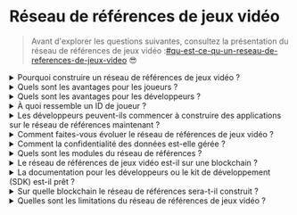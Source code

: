 # Réseau de références de jeux vidéo

> Avant d'explorer les questions suivantes, consultez la présentation du réseau de références de jeux vidéo :[#qu-est-ce-qu-un-reseau-de-references-de-jeux-video](reseau-de-references-de-jeux-video.md#qu-est-ce-qu-un-reseau-de-references-de-jeux-video "mention") :sunglasses:

<details>

<summary>Pourquoi construire un réseau de références de jeux vidéo ?</summary>

Dans la société d'aujourd'hui, où le temps libre est de plus en plus abondant, les joueurs passent d'innombrables heures plongés dans des mondes de jeux vidéo. Pourtant, les données générées par ces expériences sont souvent sous-évaluées et fragmentées à travers plusieurs jeux. XBorg reconnaît la valeur du temps des joueurs et cherche à rendre leurs données significatives et précieuses. Pensez-y comme un système de [**Identifiant Décentralisé (DID)**](https://www.w3.org/TR/did-core/) pour les jeux vidéo.\
\
De plus, le réseau de références de jeux vidéo permet la création de meilleures applications de jeux et une interopérabilité liée à l'identité des joueurs.

</details>

<details>

<summary>Quels sont les avantages pour les joueurs ?</summary>

* Les joueurs possèdent et centralisent leurs données de jeu en un seul endroit
* Les joueurs ont accès aux applications de jeux et aux utilitaires dans l'écosystème
* Les joueurs peuvent monétiser leurs données

</details>

<details>

<summary>Quels sont les avantages pour les développeurs ?</summary>

* Les développeurs peuvent créer des expériences personnalisées pour les joueurs
* Les entreprises peuvent acquérir des utilisateurs en ciblant les joueurs moyennant des frais
* Le réseau de références de jeux vidéo offre un accès instantané aux jeux et aux développeurs, élargissant leur portée
* Les développeurs peuvent accéder à des données plus granulaires, améliorant la précision des appariements et d'autres fonctionnalités de l'application
* La plateforme permet de nouveaux cas d'utilisation pour les applications, y compris les prêts basés sur la réputation

</details>

<details>

<summary>À quoi ressemble un ID de joueur ?</summary>

L'ID de joueur est un jeton Soulbound représentant une agrégation de tous les jetons Soulbound obtenus par l'utilisateur. L'ID de joueur intègre également des jetons Soulbound en dehors de l'écosystème XBorg, tels que le protocole Lens.

</details>

<details>

<summary>Les développeurs peuvent-ils commencer à construire des applications sur le réseau de références maintenant ?</summary>

Actuellement, le réseau de références de jeux vidéo est centralisé. Lors de la décentralisation du réseau, les développeurs pourront construire dessus.

</details>

<details>

<summary>Comment faites-vous évoluer le réseau de références de jeux vidéo ?</summary>

L'application de jeux et d'engagement communautaire est l'application principale qui nous permet de faire évoluer le réseau de références de jeux vidéo.

</details>

<details>

<summary>Comment la confidentialité des données est-elle gérée ?</summary>

Les itérations du protocole à l'avenir permettront aux joueurs de divulguer sélectivement des points de données pertinents en activant la fonctionnalité d'opt-in/opt-out. De plus, des technologies de connaissance zéro seront intégrées dans les mises à jour ultérieures, soulignant l'engagement inébranlable de la plateforme envers la confidentialité et la sécurité des données.

</details>

<details>

<summary>Quels sont les modules du réseau de références ?</summary>

* Communauté
* Joueur
* Jeu

### ![](../.gitbook/assets/modules.png)

</details>

<details>

<summary>Le réseau de références de jeux vidéo est-il sur une blockchain ?</summary>

Actuellement, le réseau de références de jeux vidéo est stocké de manière sécurisée hors chaîne. Cependant, lorsque l'écosystème gagne en traction et que la base d'utilisateurs dépasse le seuil des 100 000, le réseau passera sans problème sur la blockchain, soulignant l'engagement indéfectible de XBorg envers l'accessibilité et la transparence.

</details>

<details>

<summary>La documentation pour les développeurs ou le kit de développement (SDK) est-il prêt ?</summary>

Il est actuellement en cours de développement mais ne sera pas publié avant la fin de 2023.

</details>

<details>

<summary>Sur quelle blockchain le réseau de références sera-t-il construit ?</summary>

Initialement, Polygon et d'autres L2. À mesure que le réseau gagne en traction, il deviendra sa propre L2/L3, connue sous le nom de chaîne Borg.

</details>

<details>

<summary>Quelles sont les limitations du réseau de références de jeux vidéo ?</summary>

* **Résistance aux attaques Sybil** : Une contrainte inhérente à l'infrastructure du réseau réside dans la susceptibilité de ses utilisateurs à adopter de fausses identités ou à exploiter des technologies avancées telles que l'intelligence artificielle pour manipuler leurs identités numériques. Pour atténuer les effets néfastes des attaques Sybil, une stratégie efficace consiste à incorporer un mécanisme de preuve d'identité dans le protocole sous-jacent du réseau.

<!---->

* **Échelle** : La proposition de valeur réelle du réseau de références dépend de l'atteinte d'un niveau de mise à l'échelle requis, une priorité qui revêt actuellement une importance stratégique significative pour XBorg. Cependant, une fois cet objectif atteint, les utilités potentielles pouvant être tirées du réseau sont vraiment illimitées.

</details>